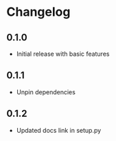 # Changelog

## 0.1.0

- Initial release with basic features

## 0.1.1

- Unpin dependencies

## 0.1.2

- Updated docs link in setup.py
